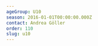 ```yaml
---
ageGroup: U10
season: 2016-01-01T00:00:00.000Z
contact: Andrea Göller
order: 110
slug: u10
---
```


